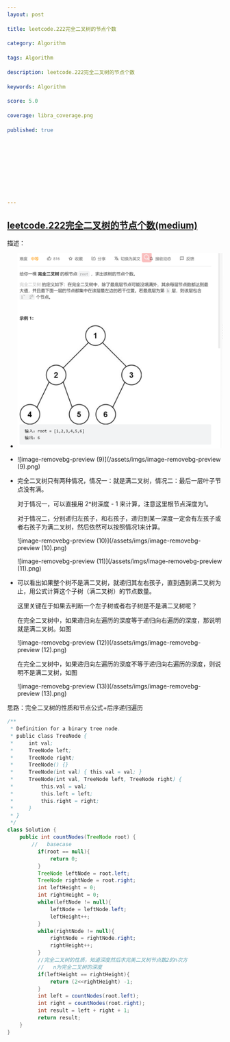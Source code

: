 ```yaml
---
layout: post

title: leetcode.222完全二叉树的节点个数

category: Algorithm

tags: Algorithm

description: leetcode.222完全二叉树的节点个数

keywords: Algorithm

score: 5.0

coverage: libra_coverage.png

published: true









---
```


## [leetcode.222完全二叉树的节点个数(medium)](https://leetcode.cn/problems/count-complete-tree-nodes/)

描述：

- ![image-20221106151052289](/assets/imgs/image-20221106151052289.png)

- ![image-removebg-preview (9)](/assets/imgs/image-removebg-preview (9).png)

- 完全二叉树只有两种情况，情况一：就是满二叉树，情况二：最后一层叶子节点没有满。

  对于情况一，可以直接用 2^树深度 - 1 来计算，注意这里根节点深度为1。

  对于情况二，分别递归左孩子，和右孩子，递归到某一深度一定会有左孩子或者右孩子为满二叉树，然后依然可以按照情况1来计算。

  ![image-removebg-preview (10)](/assets/imgs/image-removebg-preview (10).png)

  ![image-removebg-preview (11)](/assets/imgs/image-removebg-preview (11).png)

- 可以看出如果整个树不是满二叉树，就递归其左右孩子，直到遇到满二叉树为止，用公式计算这个子树（满二叉树）的节点数量。

  这里关键在于如果去判断一个左子树或者右子树是不是满二叉树呢？

  在完全二叉树中，如果递归向左遍历的深度等于递归向右遍历的深度，那说明就是满二叉树。如图

  ![image-removebg-preview (12)](/assets/imgs/image-removebg-preview (12).png)

  在完全二叉树中，如果递归向左遍历的深度不等于递归向右遍历的深度，则说明不是满二叉树，如图

  ![image-removebg-preview (13)](/assets/imgs/image-removebg-preview (13).png)

思路：完全二叉树的性质和节点公式+后序递归遍历

```java
/**
 * Definition for a binary tree node.
 * public class TreeNode {
 *     int val;
 *     TreeNode left;
 *     TreeNode right;
 *     TreeNode() {}
 *     TreeNode(int val) { this.val = val; }
 *     TreeNode(int val, TreeNode left, TreeNode right) {
 *         this.val = val;
 *         this.left = left;
 *         this.right = right;
 *     }
 * }
 */
class Solution {
    public int countNodes(TreeNode root) {
        //   basecase
          if(root == null){
              return 0;
          }
          TreeNode leftNode = root.left;
          TreeNode rightNode = root.right;
          int leftHeight = 0;
          int rightHeight = 0;
          while(leftNode != null){
              leftNode = leftNode.left;
              leftHeight++;
          }
          while(rightNode != null){
              rightNode = rightNode.right;
              rightHeight++;
          }
          //完全二叉树的性质，知道深度然后求完美二叉树节点数2的n次方
          //   n为完全二叉树的深度
          if(leftHeight == rightHeight){
              return (2<<rightHeight) -1;
          }
          int left = countNodes(root.left);
          int right = countNodes(root.right);
          int result = left + right + 1; 
          return result;
    }
}
```

